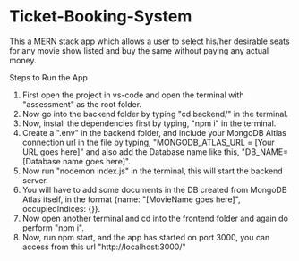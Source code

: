 # Ticket-Booking-System
This a MERN stack app which allows a user to select his/her desirable seats for any movie show listed and buy the same without paying any actual money.

Steps to Run the App

1. First open the project in vs-code and open the terminal with "assessment" as the root folder.
2. Now go into the backend folder by typing "cd backend/" in the terminal.
3. Now, install the dependencies first by typing, "npm i" in the terminal.
4. Create a ".env" in the backend folder, and include your MongoDB Altlas connection url in the file by typing, "MONGODB_ATLAS_URL = [Your URL goes here]" and also add the Database name like this, "DB_NAME=[Database name goes here]".
5. Now run "nodemon index.js" in the terminal, this will start the backend server.
6. You will have to add some documents in the DB created from MongoDB Atlas itself, in the format {name: "[MovieName goes here]", occupiedIndices: {}}.
7. Now open another terminal and cd into the frontend folder and again do perform "npm i".
8. Now, run npm start, and the app has started on port 3000, you can access from this url "http://localhost:3000/"
